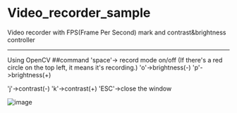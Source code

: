 # Video_recorder_sample
Video recorder with FPS(Frame Per Second) mark and contrast&amp;brightness controller


-------------------------------------------------------------------------------------------------
Using OpenCV
##command
'space'-> record mode on/off  (If there's a red circle on the top left, it means it's recording.)
'o'->brightness(-)
'p'->brightness(+)

'j'->contrast(-)
'k'->contrast(+)
'ESC'->close the window

![image](https://github.com/starvvolf/Video_recorder_sample/assets/118524918/64ef2bcd-a5ca-404d-9b0d-7645b28ebe3e)
